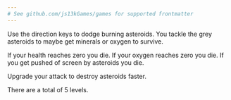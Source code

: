 ```yaml
---
# See github.com/js13kGames/games for supported frontmatter
---
```

Use the direction keys to dodge burning asteroids.
You tackle the grey asteroids to maybe get minerals or oxygen to survive.

If your health reaches zero you die. If your oxygen reaches zero you die. If you get pushed of screen by asteroids you die.

Upgrade your attack to destroy asteroids faster.

There are a total of 5 levels.